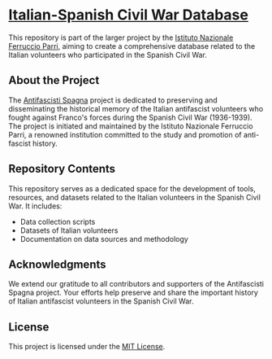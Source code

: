 # <a href="[https://digitalkoine.github.io/atlas_nazifascist_repression/](https://digitalkoine.github.io/italian_spanish_civil_war/)">Italian-Spanish Civil War Database</a>


This repository is part of the larger project by the [Istituto Nazionale Ferruccio Parri](http://www.antifascistispagna.it), aiming to create a comprehensive database related to the Italian volunteers who participated in the Spanish Civil War.

## About the Project

The [Antifascisti Spagna](http://www.antifascistispagna.it) project is dedicated to preserving and disseminating the historical memory of the Italian antifascist volunteers who fought against Franco's forces during the Spanish Civil War (1936-1939). The project is initiated and maintained by the Istituto Nazionale Ferruccio Parri, a renowned institution committed to the study and promotion of anti-fascist history.

## Repository Contents

This repository serves as a dedicated space for the development of tools, resources, and datasets related to the Italian volunteers in the Spanish Civil War. It includes:

- Data collection scripts
- Datasets of Italian volunteers
- Documentation on data sources and methodology

## Acknowledgments

We extend our gratitude to all contributors and supporters of the Antifascisti Spagna project. Your efforts help preserve and share the important history of Italian antifascist volunteers in the Spanish Civil War.

## License

This project is licensed under the [MIT License](LICENSE).
